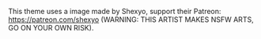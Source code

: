 This theme uses a image made by Shexyo, support their Patreon: https://patreon.com/shexyo (WARNING: THIS ARTIST MAKES NSFW ARTS, GO ON YOUR OWN RISK).
